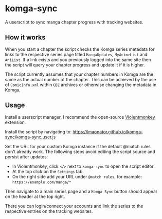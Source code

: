 # komga-sync

A userscript to sync manga chapter progress with tracking websites.

## How it works

When you start a chapter the script checks the Komga series metadata for links to the respective
series page titled `MangaUpdates`, `MyAnimeList` and `AniList`.
If a link exists and you previously logged into the same site then the script will query your
chapter progress and update it if it is higher.

The script currently assumes that your chapter numbers in Komga are the same as the actual number
of the chapter. This can be achieved by the use of `ComicInfo.xml` within `CBZ` archives or otherwise
changing the metadata in Komga.

## Usage

Install a userscript manager, I recommend the open-source
[Violentmonkey](https://violentmonkey.github.io/) extension.

Install the script by navigating to: <https://lmaonator.github.io/komga-sync/komga-sync.user.js>

Set the URL for your custom Komga instance if the default @match rules don't already work.
The following steps avoid editing the script source and persist after updates:

- In Violentmonkey, click `</>` next to `komga-sync` to open the script editor.
- At the top click on the `Settings` tab.
- On the right side add your URL under `@match rules`, for example: `https://example.com/manga/*`

Then navigate to a main series page and a `Komga Sync` button should appear on the header at the top right.

There you can login/connect your accounts and link the series to the respective entries on the tracking
websites.
